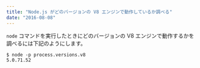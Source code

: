```yaml
---
title: "Node.js がどのバージョンの V8 エンジンで動作しているか調べる"
date: "2016-08-08"
---
```


`node` コマンドを実行したときにどのバージョンの V8 エンジンで動作するかを調べるには下記のようにします。

```
$ node -p process.versions.v8
5.0.71.52
```

